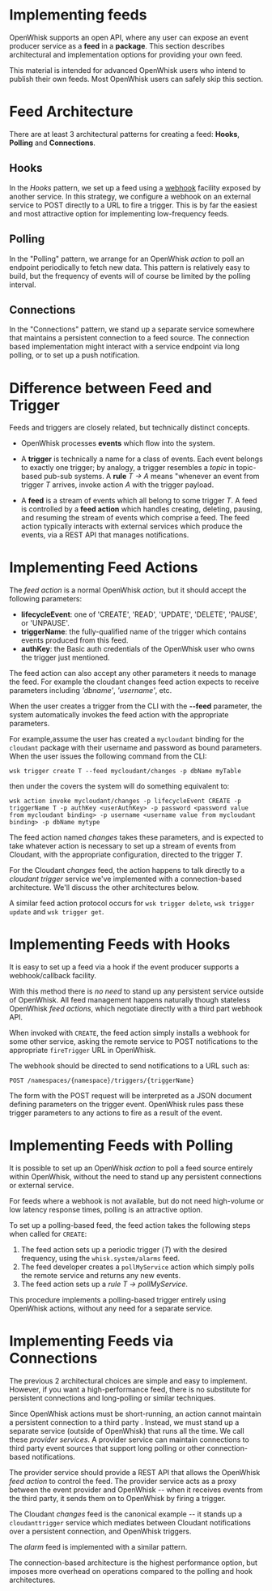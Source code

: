 <!--
#
# Licensed to the Apache Software Foundation (ASF) under one or more contributor
# license agreements.  See the NOTICE file distributed with this work for additional
# information regarding copyright ownership.  The ASF licenses this file to you
# under the Apache License, Version 2.0 (the # "License"); you may not use this
# file except in compliance with the License.  You may obtain a copy of the License
# at:
#
# http://www.apache.org/licenses/LICENSE-2.0
#
# Unless required by applicable law or agreed to in writing, software distributed
# under the License is distributed on an "AS IS" BASIS, WITHOUT WARRANTIES OR
# CONDITIONS OF ANY KIND, either express or implied.  See the License for the
# specific language governing permissions and limitations under the License.
#
-->

# Implementing feeds

OpenWhisk supports an open API, where any user can expose an event producer service as a **feed** in a **package**.   This section describes architectural and implementation options for providing your own feed.

This material is intended for advanced OpenWhisk users who intend to publish their own feeds.  Most OpenWhisk users can safely skip this section.

# Feed Architecture

There are at least 3 architectural patterns for creating a feed: **Hooks**, **Polling** and **Connections**.

## Hooks
In the *Hooks* pattern, we set up a feed using a [webhook](https://en.wikipedia.org/wiki/Webhook) facility exposed by another service.   In this strategy, we configure a webhook on an external service to POST directly to a URL to fire a trigger.  This is by far the easiest and most attractive option for implementing low-frequency feeds.

<!-- The github feed is implemented using webhooks.  Put a link here when we have the open repo ready -->

## Polling
In the "Polling" pattern, we arrange for an OpenWhisk *action* to poll an endpoint periodically to fetch new data. This pattern is relatively easy to build, but the frequency of events will of course be limited by the polling interval.

## Connections
In the "Connections"  pattern, we stand up a separate service somewhere that maintains a persistent connection to a feed source.    The connection based implementation might interact with a service endpoint via long polling, or to set up a push notification.

<!-- Our cloudant changes feed is connection based.  Put a link here to
an open repo -->

<!-- What is the foundation for the Message Hub feed? If it is "connections" then lets put a link here as well -->

# Difference between Feed and Trigger

Feeds and triggers are closely related,
but technically distinct concepts.

- OpenWhisk processes **events** which flow into the system.

- A **trigger** is technically a name for a class of events.   Each event belongs to exactly one trigger; by analogy, a trigger resembles a *topic* in topic-based pub-sub systems. A **rule** *T -> A* means "whenever an event from trigger *T* arrives, invoke action *A* with the trigger payload.

- A **feed** is a stream of events which all belong to some trigger *T*. A feed is controlled by a **feed action** which handles creating, deleting, pausing, and resuming the stream of events which comprise a feed. The feed action typically interacts with external services which produce the events, via a REST API that manages notifications.

#  Implementing Feed Actions

The *feed action* is a normal OpenWhisk *action*, but it should accept the following parameters:
* **lifecycleEvent**: one of 'CREATE', 'READ', 'UPDATE', 'DELETE', 'PAUSE', or 'UNPAUSE'.
* **triggerName**: the fully-qualified name of the trigger which contains events produced from this feed.
* **authKey**: the Basic auth credentials of the OpenWhisk user who owns the trigger just mentioned.

The feed action can also accept any other parameters it needs to manage the feed.  For example the cloudant changes feed action expects to receive parameters including *'dbname'*, *'username'*, etc.

When the user creates a trigger from the CLI with the **--feed** parameter, the system automatically invokes the feed action with the appropriate parameters.

For example,assume the user has created a `mycloudant` binding for the `cloudant` package with their username and password as bound parameters. When the user issues the following command from the CLI:

`wsk trigger create T --feed mycloudant/changes -p dbName myTable`

then under the covers the system will do something equivalent to:

`wsk action invoke mycloudant/changes -p lifecycleEvent CREATE -p triggerName T -p authKey <userAuthKey> -p password <password value from mycloudant binding> -p username <username value from mycloudant binding> -p dbName mytype`

The feed action named *changes* takes these parameters, and is expected to take whatever action is necessary to set up a stream of events from Cloudant, with the appropriate configuration, directed to the trigger *T*.

For the Cloudant *changes* feed, the action happens to talk directly to a *cloudant trigger* service we've implemented with a connection-based architecture.   We'll discuss the other architectures below.

A similar feed action protocol occurs for `wsk trigger delete`, `wsk trigger update` and `wsk trigger get`.

# Implementing Feeds with Hooks

It is easy to set up a feed via a hook if the event producer supports a webhook/callback facility.

With this method there is _no need_ to stand up any persistent service outside of OpenWhisk.  All feed management happens naturally though stateless OpenWhisk *feed actions*, which negotiate directly with a third part webhook API.

When invoked with `CREATE`, the feed action simply installs a webhook for some other service, asking the remote service to POST notifications to the appropriate `fireTrigger` URL in OpenWhisk.

The webhook should be directed to send notifications to a URL such as:

`POST /namespaces/{namespace}/triggers/{triggerName}`

The form with the POST request will be interpreted as a JSON document defining parameters on the trigger event. OpenWhisk rules pass these trigger parameters to any actions to fire as a result of the event.

# Implementing Feeds with Polling

It is possible to set up an OpenWhisk *action* to poll a feed source entirely within OpenWhisk, without the need to stand up any persistent connections or external service.

For feeds where a webhook is not available, but do not need high-volume or low latency response times, polling is an attractive option.

To set up a polling-based feed, the feed action takes the following steps when called for `CREATE`:

1.   The feed action sets up a periodic trigger (*T*) with the desired frequency, using the `whisk.system/alarms` feed.
2.   The feed developer creates a `pollMyService` action which simply polls the remote service and returns any new events.
3.  The feed action sets up a *rule* *T -> pollMyService*.

This procedure implements a polling-based trigger entirely using OpenWhisk actions, without any need for a separate service.

# Implementing Feeds via Connections

The previous 2 architectural choices are simple and easy to implement. However, if you want a high-performance feed, there is no substitute for persistent connections and long-polling or similar techniques.

Since OpenWhisk actions must be short-running,  an action cannot maintain a persistent connection to a third party . Instead, we must
stand up a separate service (outside of OpenWhisk) that runs all the time.   We call these *provider services*.  A provider service can maintain connections to third party event sources that support long polling or other connection-based notifications.

The provider service should provide a REST API that allows the OpenWhisk *feed action* to control the feed.   The provider service acts as a proxy between the event provider and OpenWhisk -- when it receives events from the third party, it sends them on to OpenWhisk by firing a trigger.

The Cloudant *changes* feed is the canonical example -- it stands up a `cloudanttrigger` service which mediates between Cloudant notifications over a persistent connection, and OpenWhisk triggers.
<!-- TODO: add a reference to the open source implementation -->

The *alarm* feed is implemented with a similar pattern.

The connection-based architecture is the highest performance option, but imposes more overhead on operations compared to the polling and hook architectures.

